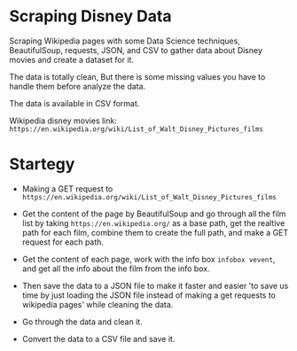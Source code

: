 # Scraping Disney Data

Scraping Wikipedia pages with some Data Science techniques, BeautifulSoup, requests, JSON, and CSV to gather data about Disney movies and create a dataset for it.

The data is totally clean, But there is some missing values you have to handle them before analyze the data.

The data is available in CSV format.

Wikipedia disney movies link:
`https://en.wikipedia.org/wiki/List_of_Walt_Disney_Pictures_films`

# Startegy

- Making a GET request to `https://en.wikipedia.org/wiki/List_of_Walt_Disney_Pictures_films`

- Get the content of the page by BeautifulSoup and go through all the film list by taking `https://en.wikipedia.org/` as a base path,
  get the realtive path for each film, combine them to create the full path, and make a GET request for each path.

- Get the content of each page, work with the info box `infobox vevent`, and get all the info about the film from the info box.

- Then save the data to a JSON file to make it faster and easier 'to save us time by just loading the JSON file instead of making a get requests to wikipedia pages' while cleaning the data.

- Go through the data and clean it.

- Convert the data to a CSV file and save it.
